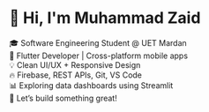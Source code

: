 # 👋 Hi, I'm Muhammad Zaid

🎓 Software Engineering Student @ UET Mardan  
📱 Flutter Developer | Cross-platform mobile apps  
💡 Clean UI/UX + Responsive Design  
🔥 Firebase, REST APIs, Git, VS Code  
📊 Exploring data dashboards using Streamlit  
🚀 Let’s build something great!

<!-- GitHub Stats or Projects can be added below -->


<!--
**mxaid352/mxaid352** is a ✨ _special_ ✨ repository because its `README.md` (this file) appears on your GitHub profile.

Here are some ideas to get you started:

- 🔭 I’m currently working on ...
- 🌱 I’m currently learning ...
- 👯 I’m looking to collaborate on ...
- 🤔 I’m looking for help with ...
- 💬 Ask me about ...
- 📫 How to reach me: ...
- 😄 Pronouns: ...
- ⚡ Fun fact: ...
-->

